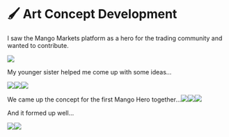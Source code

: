 # 🖌 Art Concept Development

I saw the Mango Markets platform as a hero for the trading community and wanted to contribute.

![](<../.gitbook/assets/image (15) (1) (1).png>)

My younger sister helped me come up with some ideas...

![](<../.gitbook/assets/image (16) (1) (1).png>)![](<../.gitbook/assets/image (1).png>)![](<../.gitbook/assets/image (17) (1) (1).png>)

We came up the concept for the first Mango Hero together...![](<../.gitbook/assets/early mango 3 (2).jpg>)![](<../.gitbook/assets/early mango.jpg>)![](<../.gitbook/assets/early mango2.jpg>)

And it formed up well...

![](<../.gitbook/assets/mangoo 2c.jpg>)![](<../.gitbook/assets/mangoo 1c.jpg>)
